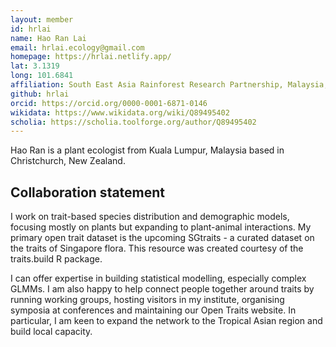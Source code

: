 ```yaml
---
layout: member
id: hrlai
name: Hao Ran Lai
email: hrlai.ecology@gmail.com
homepage: https://hrlai.netlify.app/
lat: 3.1319
long: 101.6841
affiliation: South East Asia Rainforest Research Partnership, Malaysia; University of Canterbury, New Zealand
github: hrlai
orcid: https://orcid.org/0000-0001-6871-0146
wikidata: https://www.wikidata.org/wiki/Q89495402
scholia: https://scholia.toolforge.org/author/Q89495402
---
```


Hao Ran is a plant ecologist from Kuala Lumpur, Malaysia based in Christchurch, New Zealand. 

## Collaboration statement
I work on trait-based species distribution and demographic models, focusing mostly on plants but expanding to plant-animal interactions. My primary open trait dataset is the upcoming SGtraits - a curated dataset on the traits of Singapore flora. This resource was created courtesy of the traits.build R package.

I can offer expertise in building statistical modelling, especially complex GLMMs. I am also happy to help connect people together around traits by running working groups, hosting visitors in my institute, organising symposia at conferences and maintaining our Open Traits website. In particular, I am keen to expand the network to the Tropical Asian region and build local capacity.
